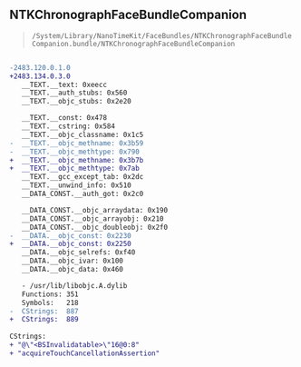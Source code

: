 ## NTKChronographFaceBundleCompanion

> `/System/Library/NanoTimeKit/FaceBundles/NTKChronographFaceBundleCompanion.bundle/NTKChronographFaceBundleCompanion`

```diff

-2483.120.0.1.0
+2483.134.0.3.0
   __TEXT.__text: 0xeecc
   __TEXT.__auth_stubs: 0x560
   __TEXT.__objc_stubs: 0x2e20

   __TEXT.__const: 0x478
   __TEXT.__cstring: 0x584
   __TEXT.__objc_classname: 0x1c5
-  __TEXT.__objc_methname: 0x3b59
-  __TEXT.__objc_methtype: 0x790
+  __TEXT.__objc_methname: 0x3b7b
+  __TEXT.__objc_methtype: 0x7ab
   __TEXT.__gcc_except_tab: 0x2dc
   __TEXT.__unwind_info: 0x510
   __DATA_CONST.__auth_got: 0x2c0

   __DATA_CONST.__objc_arraydata: 0x190
   __DATA_CONST.__objc_arrayobj: 0x210
   __DATA_CONST.__objc_doubleobj: 0x2f0
-  __DATA.__objc_const: 0x2230
+  __DATA.__objc_const: 0x2250
   __DATA.__objc_selrefs: 0xf40
   __DATA.__objc_ivar: 0x100
   __DATA.__objc_data: 0x460

   - /usr/lib/libobjc.A.dylib
   Functions: 351
   Symbols:   218
-  CStrings:  887
+  CStrings:  889
 
CStrings:
+ "@\"<BSInvalidatable>\"16@0:8"
+ "acquireTouchCancellationAssertion"

```
